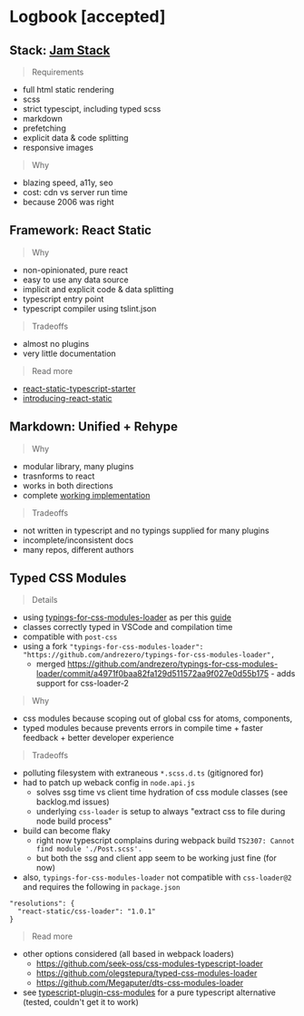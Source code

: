 # Logbook [accepted]

## Stack: [Jam Stack](https://jamstack.org/)

> Requirements

- full html static rendering
- scss
- strict typescipt, including typed scss
- markdown
- prefetching
- explicit data & code splitting
- responsive images

> Why

- blazing speed, a11y, seo
- cost: cdn vs server run time
- because 2006 was right

## Framework: React Static

> Why

- non-opinionated, pure react
- easy to use any data source
- implicit and explicit code & data splitting
- typescript entry point
- typescript compiler using tslint.json

> Tradeoffs

- almost no plugins
- very little documentation

> Read more

- [react-static-typescript-starter](https://github.com/sw-yx/react-static-typescript-starter)
- [introducing-react-static](https://medium.com/@tannerlinsley/%EF%B8%8F-introducing-react-static-a-progressive-static-site-framework-for-react-3470d2a51ebc)

## Markdown: Unified + Rehype

> Why

- modular library, many plugins
- trasnforms to react
- works in both directions
- complete [working implementation](https://github.com/s-thom/website/blob/develop/src/components/MdRenderer/index.tsx)

> Tradeoffs

- not written in typescript and no typings supplied for many plugins
- incomplete/inconsistent docs
- many repos, different authors

## Typed CSS Modules

> Details

- using [typings-for-css-modules-loader](https://github.com/Jimdo/typings-for-css-modules-loader) as per this [guide](https://medium.com/@sapegin/css-modules-with-typescript-and-webpack-6b221ebe5f10)
- classes correctly typed in VSCode and compilation time
- compatible with `post-css`
- using a fork `"typings-for-css-modules-loader": "https://github.com/andrezero/typings-for-css-modules-loader",`
  - merged https://github.com/andrezero/typings-for-css-modules-loader/commit/a4971f0baa82fa129d511572aa9f027e0d55b175 - adds support for css-loader-2

> Why

- css modules because scoping out of global css for atoms, components,
- typed modules because prevents errors in compile time + faster feedback + better developer experience

> Tradeoffs

- polluting filesystem with extraneous `*.scss.d.ts` (gitignored for)
- had to patch up weback config in `node.api.js`
  - solves ssg time vs client time hydration of css module classes (see backlog.md issues)
  - underlying `css-loader` is setup to always "extract css to file during node build process"
- build can become flaky
  - right now typescript complains during webpack build `TS2307: Cannot find module './Post.scss'.`
  - but both the ssg and client app seem to be working just fine (for now)
- also, `typings-for-css-modules-loader` not compatible with `css-loader@2` and requires the following in `package.json`

```
"resolutions": {
  "react-static/css-loader": "1.0.1"
}
```

> Read more

- other options considered (all based in webpack loaders)
  - https://github.com/seek-oss/css-modules-typescript-loader
  - https://github.com/olegstepura/typed-css-modules-loader
  - https://github.com/Megaputer/dts-css-modules-loader
- see [typescript-plugin-css-modules](https://github.com/mrmckeb/typescript-plugin-css-modules) for a pure typescript alternative (tested, couldn't get it to work)
